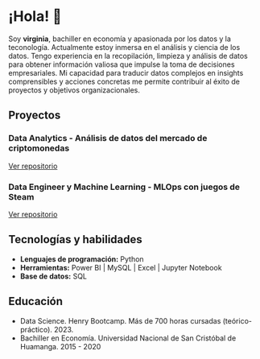 # ¡Hola! 👋
Soy **virginia**, bachiller en economía y apasionada por los datos y la teconología. Actualmente estoy inmersa en el análisis y ciencia de los datos.
Tengo experiencia en la recopilación, limpieza y análisis de datos para obtener información valiosa que impulse la toma de decisiones empresariales. Mi capacidad para traducir datos complejos en insights comprensibles y acciones concretas me permite contribuir al éxito de proyectos y objetivos organizacionales.

## Proyectos
### Data Analytics - Análisis de datos del mercado de criptomonedas
[Ver repositorio](https://github.com/VirChaska/DA_Criptomonedas)

### Data Engineer y Machine Learning - MLOps con juegos de Steam
[Ver repositorio](https://github.com/VirChaska/Proyecto_MLops)

## Tecnologías y habilidades
- **Lenguajes de programación:** Python
- **Herramientas:**  Power BI | MySQL | Excel | Jupyter Notebook 
- **Base de datos:** SQL

## Educación
- Data Science. Henry Bootcamp. Más de 700 horas cursadas (teórico-práctico). 2023.
- Bachiller en Economía. Universidad Nacional de San Cristóbal de Huamanga. 2015 - 2020
